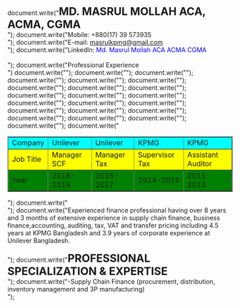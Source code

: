 document.write("<font size='5'><b>MD. MASRUL MOLLAH ACA, ACMA, CGMA</font></b><br/>");
document.write("Mobile: +880(17) 39 573935 <br/> ");
document.write("E-mail: <font color='blue'>masrulkpmg@gmail.com</font> <br/>");
document.write("LinkedIn: <font color='blue'>Md. Masrul Mollah ACA ACMA CGMA</font><br/><br/>");
document.write("Professional Experience<br/>")
document.write("<table border='1' width='700'>");
  document.write("<tr bgcolor='cyan'>");
  document.write("<td>Company</td>");
  document.write("<td>Unilever</td>");
  document.write("<td>Unilever</td>");
  document.write("<td>KPMG</td>");
  document.write("<td>KPMG</td>");
  document.write("</tr>");
  document.write("<tr bgcolor='yellow'>");
  document.write("<td>Job Title</td>");
  document.write("<td>Manager SCF</td>");
  document.write("<td>Manager Tax</td>");
  document.write("<td>Supervisor Tax</td>");
  document.write("<td>Assistant Auditor</td>");
  document.write("</tr>");
  document.write("<tr bgcolor='Green'>");
  document.write("<td>Year</td>");
  document.write("<td>2018-2019</td>");
  document.write("<td>2016-2017</td>");
  document.write("<td>2014-2015</td>");
  document.write("<td> 2011-2013</td>");
  document.write("</tr>");
document.write("</table>");
document.write("<br/>");
document.write("Experienced finance professional having over 8 years and 3 months of extensive experience in supply chain finance, business finance,accounting, auditing, tax, VAT and transfer pricing including 4.5 years at KPMG Bangladesh and 3.9 years of corporate experience at Unilever Bangladesh.<br/><br/>");
document.write("<font size='5'><b>PROFESSIONAL SPECIALIZATION & EXPERTISE</font></b><br/>");
document.write("-Supply Chain Finance (procurement, distribution, inventory management and 3P manufacturing)<br/>");
